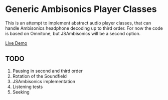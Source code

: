 Generic Ambisonics Player Classes
=================================

This is an attempt to implement abstract audio player classes, that can handle Ambisonics headphone decoding up to third order. For now the code is based on Omnitone, but JSAmbisonics will be a second option.

[Live Demo](https://players.aplattform.net/)

TODO
----

1. Pausing in second and third order
2. Rotation of the Soundfield
3. JSAmbisonics implementation
4. Listening tests
5. Seeking